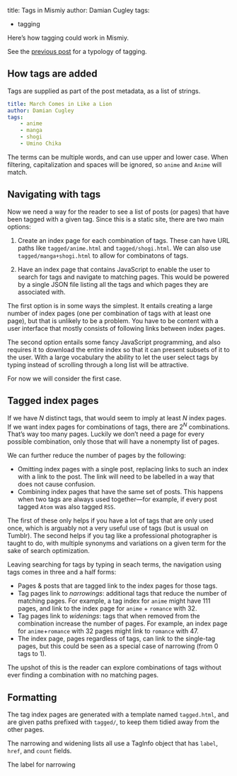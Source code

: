 title: Tags in Mismiy
author: Damian Cugley
tags: 
- tagging

Here’s how tagging could work in Mismiy.

See the [previous post] for a typology of tagging. 

[previous post]: 2024-09-08-tags.html

## How tags are added

Tags are supplied as part of the post metadata, as a list of strings.

```yaml
title: March Comes in Like a Lion
author: Damian Cugley
tags:
    - anime
    - manga
    - shogi
    - Umino Chika
```

The terms can be multiple words, and can use upper and lower case. When 
filtering, capitalization and spaces will be ignored, so `anime` and `Anime`
will match.

## Navigating with tags

Now we need a way for the reader to see a list of posts (or pages) that have
been tagged with a given tag. Since this is a static site, there are two main options:

1. Create an index page for each combination of tags. These can have URL paths
like `tagged/anime.html` and `tagged/shogi.html`. We can also use
`tagged/manga+shogi.html` to allow for combinatons of tags.

2. Have an index page that contains JavaScript to enable the user to search
for tags and navigate to matching pages. This would be powered by a single
JSON file listing all the tags and which pages they are associated with.

The first option is in some ways the simplest. It entails creating a large
number of index pages (one per combination of tags with at least one page), but that is unlikely to
be a problem. You have to be content with a user interface that mostly
consists of following links between index pages.

The second option entails some fancy JavaScript programming, and also requires
it to download the entire index so that it can present subsets of it to the
user. With a large vocabulary the ability to let the user select tags by
typing instead of scrolling through a long list will be attractive.

For now we will consider the first case. 

## Tagged index pages

If we have _N_ distinct tags, that would seem to imply at least _N_ index pages.
If we want index pages for combinations of tags, there are 2<sup>_N_</sup> combinations.
That’s way too many pages. Luckily we don’t need a page for every possible combination, 
only those that will have a nonempty list of pages.

We can further reduce the number of pages by the following:

- Omitting index pages with a single post, replacing links to such an index
  with a link  to the post. The link will need to be labelled in a way that does
  not cause confusion.
- Combining index pages that have the same set of posts. This happens when
  two tags are always used together—for example, if every post tagged `Atom`
  was also tagged `RSS`.

The first of these only helps if you have a lot of tags that are only used
once, which is arguably not a very useful use of tags (but is usual on Tumblr). 
The second helps if you
tag like a professional photographer is taught to do, with multiple synonyms
and variations on a given term for the sake of search optimization.

Leaving searching for tags by typing in seach terms, the navigation using tags comes 
in three and a half forms:

- Pages & posts that are tagged link to the index pages for those tags.
- Tag pages link to _narrowings_: additional tags that reduce the number of matching
  pages. For example, a tag index for `anime` might have 111 
  pages, and link to the index page for `anime` + `romance` with 32.
- Tag pages link to _widenings_: tags that when removed from the combination
  increase the number of pages. For example, an index page for `anime`+`romance` with 32
  pages might link to `romance` with 47.
- The index page, pages regardless of tags, can link to the single-tag pages,
  but this could be seen as a special case of narrowing (from 0 tags to 1).

The upshot of this is the reader can explore combinations of tags without ever finding
a combination with no matching pages. 

## Formatting

The tag index pages are generated with a template named `tagged.html`, and are given 
paths prefixed with `tagged/`, to keep them tidied away from the other pages.

The narrowing and widening lists all use a TagInfo object that has `label`, `href`, 
and `count` fields.

The label for narrowing 